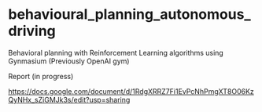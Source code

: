# behavioural_planning_autonomous_driving
Behavioral planning with Reinforcement Learning algorithms using Gynmasium (Previously OpenAI gym)

Report (in progress)

https://docs.google.com/document/d/1RdgXRRZ7Fi1EvPcNhPmgXT8O06KzQyNHx_sZiGMJk3s/edit?usp=sharing

